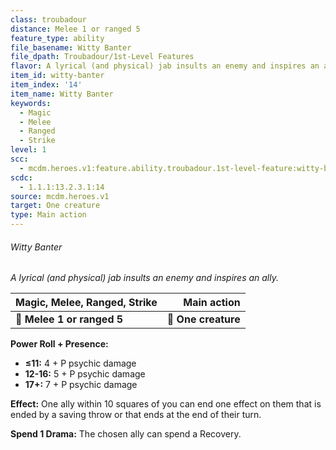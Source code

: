 ```yaml
---
class: troubadour
distance: Melee 1 or ranged 5
feature_type: ability
file_basename: Witty Banter
file_dpath: Troubadour/1st-Level Features
flavor: A lyrical (and physical) jab insults an enemy and inspires an ally.
item_id: witty-banter
item_index: '14'
item_name: Witty Banter
keywords:
  - Magic
  - Melee
  - Ranged
  - Strike
level: 1
scc:
  - mcdm.heroes.v1:feature.ability.troubadour.1st-level-feature:witty-banter
scdc:
  - 1.1.1:13.2.3.1:14
source: mcdm.heroes.v1
target: One creature
type: Main action
---
```


###### Witty Banter

*A lyrical (and physical) jab insults an enemy and inspires an ally.*

| **Magic, Melee, Ranged, Strike** |     **Main action** |
| -------------------------------- | ------------------: |
| **📏 Melee 1 or ranged 5**       | **🎯 One creature** |

**Power Roll + Presence:**

- **≤11:** 4 + P psychic damage
- **12-16:** 5 + P psychic damage
- **17+:** 7 + P psychic damage

**Effect:** One ally within 10 squares of you can end one effect on them that is ended by a saving throw or that ends at the end of their turn.

**Spend 1 Drama:** The chosen ally can spend a Recovery.
